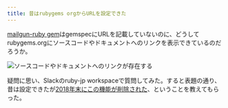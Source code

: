 ```yaml
---
title: 昔はrubygems orgからURLを設定できた
---
```

[mailgun-ruby gem](https://rubygems.org/gems/mailgun-ruby)はgemspecにURLを記載していないのに、どうしてrubygems.orgにソースコードやドキュメントへのリンクを表示できているのだろうか。

![](https://lh6.googleusercontent.com/eA2tBAdAv31ShlhdIMZt1Ta1TG9BXx6_Op7dqq_M8DIerz0cIBSKl7ZbgaKQM18VZ4FwgeUcxQTfTbx0j6INqCrsq7THxupxVt5twpcdto5U96Wt3ZjZJebLOge5wx9ZnrOLmUXTofUZMI8pY6N85HuKq5z7QjM_20PqP6ICuHQ4Wq1yS0ED-n4M33q9 "ソースコードやドキュメントへのリンクが存在する")

疑問に思い、Slackのruby-jp workspaceで質問してみた。すると表題の通り、昔は設定できたが[2018年末にこの機能が削除された](https://github.com/rubygems/rubygems.org/pull/1815)、ということを教えてもらった。
